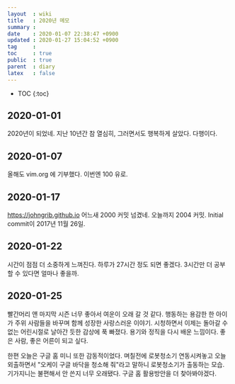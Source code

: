 ```yaml
---
layout  : wiki
title   : 2020년 메모
summary : 
date    : 2020-01-07 22:38:47 +0900
updated : 2020-01-27 15:04:52 +0900
tag     : 
toc     : true
public  : true
parent  : diary
latex   : false
---
```

* TOC
{:toc}

## 2020-01-01

2020년이 되었네. 지난 10년간 참 열심히, 그러면서도 행복하게 살았다. 다행이다.

## 2020-01-07

올해도 vim.org 에 기부했다. 이번엔 100 유로.

## 2020-01-17

<https://johngrib.github.io> 어느새 2000 커밋 넘겼네. 오늘까지 2004 커밋.
Initial commit이 2017년 11월 26일.

## 2020-01-22

시간이 점점 더 소중하게 느껴진다. 하루가 27시간 정도 되면 좋겠다. 3시간만 더 공부할 수 있다면 얼마나 좋을까.

## 2020-01-25

빨간머리 앤 마지막 시즌 너무 좋아서 여운이 오래 갈 것 같다. 행동하는 용감한 한 아이가 주위 사람들을 바꾸며 함께 성장한 사랑스러운 이야기. 시청하면서 이제는 돌아갈 수 없는 어린시절로 날아간 듯한 감상에 푹 빠졌다. 용기와 정직을 다시 배운 느낌이다. 좋은 사람, 좋은 어른이 되고 싶다.

한편 오늘은 구글 홈 미니 또한 감동적이었다. 며칠전에 로봇청소기 연동시켜놓고 오늘 외출하면서 "오케이 구글 바닥을 청소해 줘"라고 말하니 로봇청소기가 출동하는 모습. 기가지니는 불편해서 안 쓴지 너무 오래됐다. 구글 홈 활용방안을 더 찾아봐야겠다.

